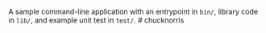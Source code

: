 A sample command-line application with an entrypoint in `bin/`, library code
in `lib/`, and example unit test in `test/`.
#   c h u c k n o r r i s  
 